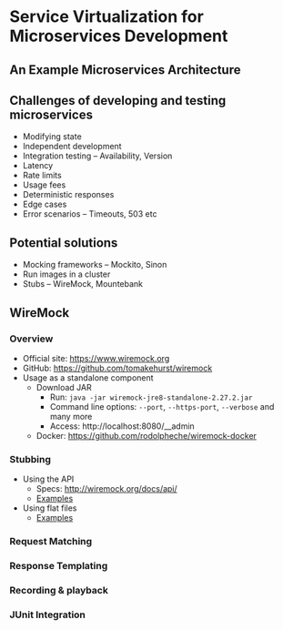 # Service Virtualization for Microservices Development

## An Example Microservices Architecture 

## Challenges of developing and testing microservices 
  * Modifying state 
  * Independent development
  * Integration testing – Availability, Version 
  * Latency 
  * Rate limits 
  * Usage fees 
  * Deterministic responses 
  * Edge cases 
  * Error scenarios – Timeouts, 503 etc 

## Potential solutions 
  * Mocking frameworks – Mockito, Sinon 
  * Run images in a cluster 
  * Stubs – WireMock, Mountebank 

## WireMock 

### Overview 
  * Official site: https://www.wiremock.org
  * GitHub: https://github.com/tomakehurst/wiremock
  * Usage as a standalone component
    * Download JAR
        * Run: `java -jar wiremock-jre8-standalone-2.27.2.jar`
        * Command line options: `--port`, `--https-port`, `--verbose` and many more
        * Access: http://localhost:8080/__admin
    * Docker: https://github.com/rodolpheche/wiremock-docker

### Stubbing
  * Using the API
    * Specs: http://wiremock.org/docs/api/
    * [Examples](Stub-with-API.md)
  * Using flat files
    * [Examples](Stub-with-Files.md)

### Request Matching

### Response Templating

### Recording & playback 

 

### JUnit Integration 